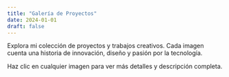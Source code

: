 ```yaml
---
title: "Galería de Proyectos"
date: 2024-01-01
draft: false
---
```


Explora mi colección de proyectos y trabajos creativos. Cada imagen cuenta una historia de innovación, diseño y pasión por la tecnología.

Haz clic en cualquier imagen para ver más detalles y descripción completa.

